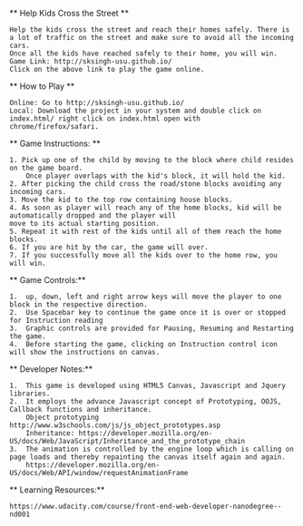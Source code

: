 **	Help Kids Cross the Street **

	Help the kids cross the street and reach their homes safely. There is a lot of traffic on the street and make sure to avoid all the incoming cars.
	Once all the kids have reached safely to their home, you will win.
	Game Link: http://sksingh-usu.github.io/
	Click on the above link to play the game online.

** How to Play **

	Online: Go to http://sksingh-usu.github.io/
	Local: Download the project in your system and double click on index.html/ right click on index.html open with
	chrome/firefox/safari.

** Game Instructions: **

	1. Pick up one of the child by moving to the block where child resides on the game board.
		Once player overlaps with the kid's block, it will hold the kid.
	2. After picking the child cross the road/stone blocks avoiding any incoming cars.
	3. Move the kid to the top row containing house blocks.
	4. As soon as player will reach any of the home blocks, kid will be automatically dropped and the player will
	move to its actual starting position.
	5. Repeat it with rest of the kids until all of them reach the home blocks.
	6. If you are hit by the car, the game will over.
	7. If you successfully move all the kids over to the home row, you will win.

** Game Controls:**

	1.	up, down, left and right arrow keys will move the player to one block in the respective direction.
	2.  Use Spacebar key to continue the game once it is over or stopped for Instruction reading
	3. 	Graphic controls are provided for Pausing, Resuming and Restarting the game.
	4.  Before starting the game, clicking on Instruction control icon will show the instructions on canvas.

	
** Developer Notes:**

	1.	This game is developed using HTML5 Canvas, Javascript and Jquery libraries. 
	2.	It employs the advance Javascript concept of Prototyping, OOJS, Callback functions and inheritance.
		Object prototyping http://www.w3schools.com/js/js_object_prototypes.asp
		Inheritance: https://developer.mozilla.org/en-US/docs/Web/JavaScript/Inheritance_and_the_prototype_chain
	3.	The animation is controlled by the engine loop which is calling on page loads and thereby repainting the canvas itself again and again.
		https://developer.mozilla.org/en-US/docs/Web/API/window/requestAnimationFrame

** Learning Resources:**

	https://www.udacity.com/course/front-end-web-developer-nanodegree--nd001
	

